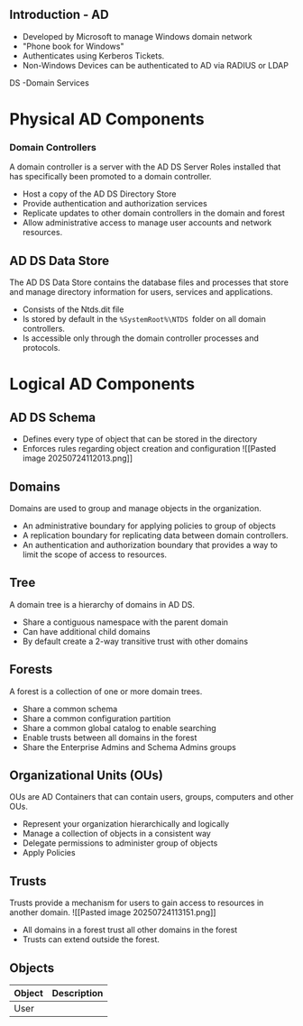 ## Introduction - AD
- Developed by Microsoft to manage Windows domain network
- "Phone book for Windows"
- Authenticates using Kerberos Tickets.
- Non-Windows Devices can be authenticated to AD via RADIUS or LDAP

DS  -Domain Services
# Physical AD Components
### Domain Controllers
A domain controller is a server with the AD DS Server Roles installed that has specifically been promoted to a domain controller.
- Host a copy of the AD DS Directory Store
- Provide authentication and authorization services
- Replicate updates to other domain controllers in the domain and forest
- Allow administrative access to manage user accounts and network resources.

## AD DS Data Store
The AD DS Data Store contains the database files and processes that store and manage directory information for users, services and applications.
 - Consists of the Ntds.dit file
 - Is stored by default in the `%SystemRoot%\NTDS `folder on all domain controllers.
 - Is accessible only through the domain controller processes and protocols.

# Logical AD Components
## AD DS Schema
- Defines every type of object that can be stored in the directory
- Enforces rules regarding object creation and configuration
![[Pasted image 20250724112013.png]]


## Domains
Domains are used to group and manage objects in the organization.
- An administrative boundary for applying policies to group of objects
- A replication boundary for replicating data between domain controllers.
- An authentication and authorization boundary that provides a way to limit the scope of access to resources.

## Tree
A domain tree is a hierarchy of domains in AD DS.
- Share a contiguous namespace with the parent domain
- Can have additional child domains
- By default create a 2-way transitive trust with other domains

## Forests
A forest is a collection of one or more domain trees.
- Share a common schema
- Share a common configuration partition
- Share a common global catalog to enable searching
- Enable trusts between all domains in the forest
- Share the Enterprise Admins and Schema Admins groups

## Organizational Units (OUs)
OUs are AD Containers that can contain users, groups, computers and other OUs.
- Represent your organization hierarchically and logically 
- Manage a collection of objects in a consistent way
- Delegate permissions to administer group of objects
- Apply Policies

## Trusts
Trusts provide a mechanism for users to gain access to resources in another domain.
![[Pasted image 20250724113151.png]]
- All domains in a forest trust all other domains in the forest
- Trusts can extend outside the forest.

## Objects

|Object     | Description    |
| --- | --- |
|User     |     |

